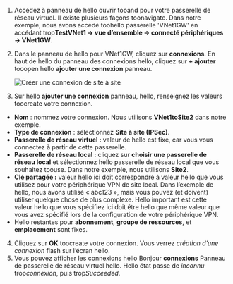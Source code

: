 1. Accédez à panneau de hello ouvrir tooand pour votre passerelle de réseau virtuel. Il existe plusieurs façons toonavigate. Dans notre exemple, nous avons accédé toohello passerelle 'VNet1GW' en accédant trop**TestVNet1 -> vue d’ensemble -> connecté périphériques -> VNet1GW**.
2. Dans le panneau de hello pour VNet1GW, cliquez sur **connexions**. En haut de hello du panneau des connexions hello, cliquez sur **+ ajouter** tooopen hello **ajouter une connexion** panneau.

    ![Créer une connexion de site à site](./media/vpn-gateway-add-site-to-site-connection-s2s-rm-portal-include/connection1.png)

3. Sur hello **ajouter une connexion** panneau, hello, renseignez les valeurs toocreate votre connexion.

  - **Nom** : nommez votre connexion. Nous utilisons **VNet1toSite2** dans notre exemple.
  - **Type de connexion** : sélectionnez **Site à site (IPSec)**.
  - **Passerelle de réseau virtuel :** valeur de hello est fixe, car vous vous connectez à partir de cette passerelle.
  - **Passerelle de réseau local :** cliquez sur **choisir une passerelle de réseau local** et sélectionnez hello passerelle de réseau local que vous souhaitez toouse. Dans notre exemple, nous utilisons **Site2**.
  - **Clé partagée :** valeur hello ici doit correspondre à valeur hello que vous utilisez pour votre périphérique VPN de site local. Dans l’exemple de hello, nous avons utilisé « abc123 », mais vous pouvez (et doivent) utiliser quelque chose de plus complexe. Hello important est cette valeur hello que vous spécifiez ici doit être hello que même valeur que vous avez spécifié lors de la configuration de votre périphérique VPN.
  - Hello restantes pour **abonnement**, **groupe de ressources**, et **emplacement** sont fixes.

4. Cliquez sur **OK** toocreate votre connexion. Vous verrez *création d’une connexion* flash sur l’écran hello.
5. Vous pouvez afficher les connexions hello Bonjour **connexions** Panneau de passerelle de réseau virtuel hello. Hello état passe de *inconnu* trop*connexion*, puis trop*Succeeded*.
